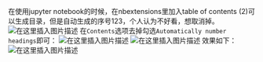 ﻿
在使用jupyter notebook的时候，在nbextensions里加入table of contents (2)可以生成目录，但是自动生成的序号123，个人认为不好看，想取消掉。
![在这里插入图片描述](https://img-blog.csdnimg.cn/20210208111819675.png#pic_center)
在`Contents`选项去掉勾选`Automatically number headings`即可：
![在这里插入图片描述](https://img-blog.csdnimg.cn/20210208112200825.png#pic_center)
![在这里插入图片描述](https://img-blog.csdnimg.cn/20210208112230575.png#pic_center)
效果如下：
![在这里插入图片描述](https://img-blog.csdnimg.cn/2021020811233426.png#pic_center)


